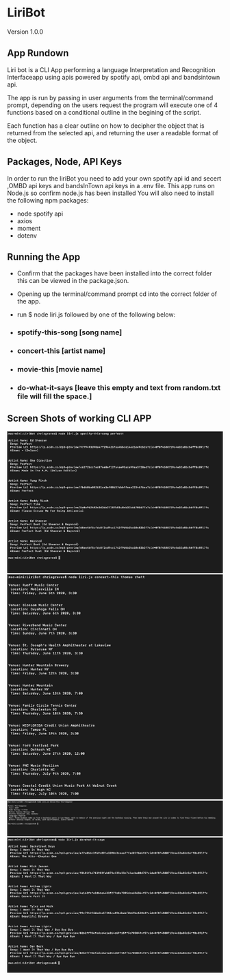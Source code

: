 # LiriBot
Version 1.0.0

## App Rundown
Liri bot is a CLI App performing a language Interpretation and Recognition Interfaceapp using apis powered by spotify api, ombd api and bandsintown api.

The app is run by passing in user arguments from the terminal/command prompt, depending on the users request the program will execute one of 4 functions based on a conditional outline in the begining of the script. 

Each function has a clear outline on how to decipher the object that is returned from the selected api, and returning the user a readable format of the object.

## Packages, Node, API Keys
In order to run the liriBot you need to add your own spotify api id and secert ,OMBD api keys and bandsInTown api keys in a .env file.
This app runs on Node.js so confirm node.js has been installed
You will also need to install the following npm packages:
- node spotify api
- axios
- moment
- dotenv

## Running the App
- Confirm that the packages have been installed into the correct folder this can be viewed in the package.json.
- Opening up the terminal/command prompt cd into the correct folder of the app.
- run $ node liri.js followed by one of the following below:

- ### spotify-this-song [song name]
- ### concert-this [artist name]
- ### movie-this [movie name]
- ### do-what-it-says [leave this empty and text from random.txt file will fill the space.]


## Screen Shots of working CLI APP
![alt text](LiriBot/screenShots/spotify-this-song.png)
![alt text](LiriBot/screenShots/concert-this.png)
![alt text](LiriBot/screenShots/movie-this.png)
![alt text](LiriBot/screenShots/do-what-it-says.png)
